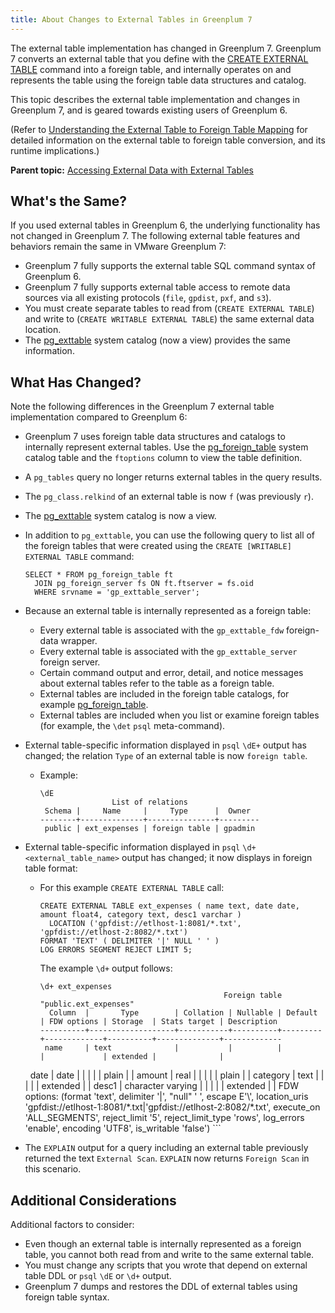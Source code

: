 ```yaml
---
title: About Changes to External Tables in Greenplum 7
---
```


The external table implementation has changed in Greenplum 7. Greenplum 7 converts an external table that you define with the [CREATE EXTERNAL TABLE](../../ref_guide/sql_commands/CREATE_EXTERNAL_TABLE.html) command into a foreign table, and internally operates on and represents the table using the foreign table data structures and catalog.

This topic describes the external table implementation and changes in Greenplum 7, and is geared towards existing users of Greenplum 6.

(Refer to [Understanding the External Table to Foreign Table Mapping](map_ext_to_foreign.html) for detailed information on the external table to foreign table conversion, and its runtime implications.)

**Parent topic:** [Accessing External Data with External Tables](../external/g-external-tables.html)

## <a id="not"></a>What's the Same?

If you used external tables in Greenplum 6, the underlying functionality has not changed in Greenplum 7. The following external table features and behaviors remain the same in VMware Greenplum 7:

- Greenplum 7 fully supports the external table SQL command syntax of Greenplum 6.
- Greenplum 7 fully supports external table access to remote data sources via all existing protocols (`file`, `gpdist`, `pxf`, and `s3`).
- You must create separate tables to read from (`CREATE EXTERNAL TABLE`) and write to (`CREATE WRITABLE EXTERNAL TABLE`) the same external data location.
- The [pg_exttable](../../ref_guide/system_catalogs/catalog_ref-views.html#pg_exttable) system catalog (now a view) provides the same information.

## <a id="changed"></a>What Has Changed?

Note the following differences in the Greenplum 7 external table implementation compared to Greenplum 6:

- Greenplum 7 uses foreign table data structures and catalogs to internally represent external tables. Use the [pg_foreign_table](../../ref_guide/system_catalogs/pg_foreign_table.html) system catalog table and the `ftoptions` column to view the table definition.
- A `pg_tables` query no longer returns external tables in the query results.
- The `pg_class.relkind` of an external table is now `f` (was previously `r`).
- The [pg_exttable](../../ref_guide/system_catalogs/catalog_ref-views.html#pg_exttable) system catalog is now a view.
- In addition to `pg_exttable`, you can use the following query to list all of the foreign tables that were created using the `CREATE [WRITABLE] EXTERNAL TABLE` command:

    ```
    SELECT * FROM pg_foreign_table ft 
      JOIN pg_foreign_server fs ON ft.ftserver = fs.oid
      WHERE srvname = 'gp_exttable_server';
    ```
- Because an external table is internally represented as a foreign table:

    - Every external table is associated with the `gp_exttable_fdw` foreign-data wrapper.
    - Every external table is associated with the `gp_exttable_server` foreign server.
    - Certain command output and error, detail, and notice messages about external tables refer to the table as a foreign table.
    - External tables are included in the foreign table catalogs, for example [pg_foreign_table](../../ref_guide/system_catalogs/pg_foreign_table.html).
    - External tables are included when you list or examine foreign tables (for example, the `\det` `psql` meta-command).
- External table-specific information displayed in `psql` `\dE+` output has changed; the relation `Type` of an external table is now `foreign table`.

    - Example:

        ```
        \dE
                        List of relations
         Schema |     Name     |     Type      |  Owner  
        --------+--------------+---------------+---------
         public | ext_expenses | foreign table | gpadmin
        ```

- External table-specific information displayed in `psql` `\d+ <external_table_name>` output has changed; it now displays in foreign table format:

    - For this example `CREATE EXTERNAL TABLE` call:

        ```
        CREATE EXTERNAL TABLE ext_expenses ( name text, date date, amount float4, category text, desc1 varchar )
          LOCATION ('gpfdist://etlhost-1:8081/*.txt', 'gpfdist://etlhost-2:8082/*.txt')
        FORMAT 'TEXT' ( DELIMITER '|' NULL ' ' )
        LOG ERRORS SEGMENT REJECT LIMIT 5;
        ```

        The example `\d+` output follows:

        ```
        \d+ ext_expenses
                                                 Foreign table "public.ext_expenses"
          Column  |       Type        | Collation | Nullable | Default | FDW options | Storage  | Stats target | Description 
        ----------+-------------------+-----------+----------+---------+-------------+----------+--------------+-------------
         name     | text              |           |          |         |             | extended |              | 
         date     | date              |           |          |         |             | plain    |              | 
         amount   | real              |           |          |         |             | plain    |              | 
         category | text              |           |          |         |             | extended |              | 
         desc1    | character varying |           |          |         |             | extended |              | 
        FDW options: (format 'text', delimiter '|', "null" ' ', escape E'\\', location_uris 'gpfdist://etlhost-1:8081/\*.txt|'gpfdist://etlhost-2:8082/\*.txt', execute_on 'ALL_SEGMENTS', reject_limit '5', reject_limit_type 'rows', log_errors 'enable', encoding 'UTF8', is_writable 'false')
        ```
- The `EXPLAIN` output for a query including an external table previously returned the text `External Scan`. `EXPLAIN` now returns `Foreign Scan` in this scenario.

## <a id="other"></a>Additional Considerations

Additional factors to consider:

- Even though an external table is internally represented as a foreign table, you cannot both read from and write to the same external table.
- You must change any scripts that you wrote that depend on external table DDL or `psql` `\dE` or `\d+` output.
- Greenplum 7 dumps and restores the DDL of external tables using foreign table syntax.

